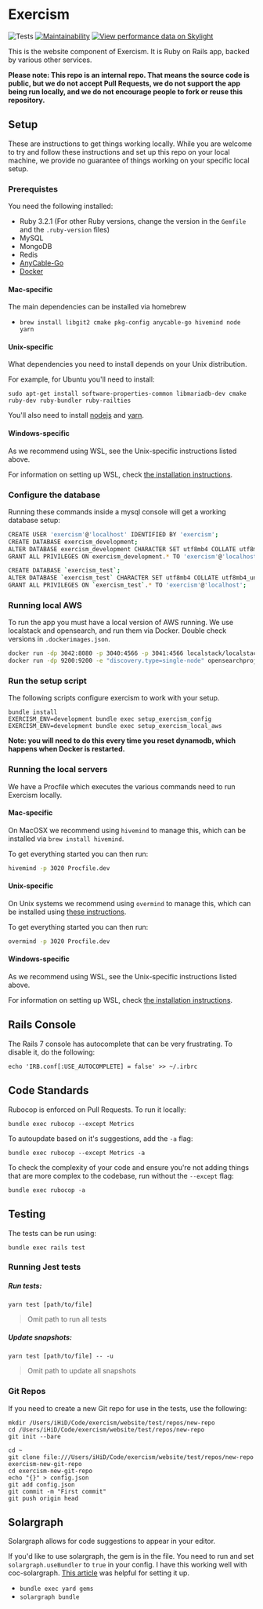 # Exercism

![Tests](https://github.com/exercism/website/workflows/Tests/badge.svg)
[![Maintainability](https://api.codeclimate.com/v1/badges/b47ec4d5081d8abb59fa/maintainability)](https://codeclimate.com/github/exercism/website/maintainability)
[![View performance data on Skylight](https://badges.skylight.io/typical/VNpB7GqXZDpQ.svg)](https://oss.skylight.io/app/applications/VNpB7GqXZDpQ)

This is the website component of Exercism.
It is Ruby on Rails app, backed by various other services.

**Please note: This repo is an internal repo. That means the source code is public, but we do not accept Pull Requests, we do not support the app being run locally, and we do not encourage people to fork or reuse this repository.**

## Setup

These are instructions to get things working locally.
While you are welcome to try and follow these instructions and set up this repo on your local machine, we provide no guarantee of things working on your specific local setup.

### Prerequistes

You need the following installed:

- Ruby 3.2.1 (For other Ruby versions, change the version in the `Gemfile` and the `.ruby-version` files)
- MySQL
- MongoDB
- Redis
- [AnyCable-Go](https://github.com/anycable/anycable-go#installation)
- [Docker](https://www.docker.com/)

#### Mac-specific

The main dependencies can be installed via homebrew

- `brew install libgit2 cmake pkg-config anycable-go hivemind node yarn`

#### Unix-specific

What dependencies you need to install depends on your Unix distribution.

For example, for Ubuntu you'll need to install:

`sudo apt-get install software-properties-common libmariadb-dev cmake ruby-dev ruby-bundler ruby-railties`

You'll also need to install [nodejs](https://nodejs.org/en/download/) and [yarn](https://yarnpkg.com/getting-started/install).

#### Windows-specific

As we recommend using WSL, see the Unix-specific instructions listed above.

For information on setting up WSL, check [the installation instructions](https://docs.microsoft.com/en-us/windows/wsl/install).

### Configure the database

Running these commands inside a mysql console will get a working database setup:

```bash
CREATE USER 'exercism'@'localhost' IDENTIFIED BY 'exercism';
CREATE DATABASE exercism_development;
ALTER DATABASE exercism_development CHARACTER SET utf8mb4 COLLATE utf8mb4_unicode_ci;
GRANT ALL PRIVILEGES ON exercism_development.* TO 'exercism'@'localhost';

CREATE DATABASE `exercism_test`;
ALTER DATABASE `exercism_test` CHARACTER SET utf8mb4 COLLATE utf8mb4_unicode_ci;
GRANT ALL PRIVILEGES ON `exercism_test`.* TO 'exercism'@'localhost';
```

### Running local AWS

To run the app you must have a local version of AWS running.
We use localstack and opensearch, and run them via Docker.
Double check versions in `.dockerimages.json`.

```bash
docker run -dp 3042:8080 -p 3040:4566 -p 3041:4566 localstack/localstack:2.2.0
docker run -dp 9200:9200 -e "discovery.type=single-node" opensearchproject/opensearch:2.9.0
```

### Run the setup script

The following scripts configure exercism to work with your setup.

```
bundle install
EXERCISM_ENV=development bundle exec setup_exercism_config
EXERCISM_ENV=development bundle exec setup_exercism_local_aws
```

**Note: you will need to do this every time you reset dynamodb, which happens when Docker is restarted.**

### Running the local servers

We have a Procfile which executes the various commands need to run Exercism locally.

#### Mac-specific

On MacOSX we recommend using `hivemind` to manage this, which can be installed via `brew install hivemind`.

To get everything started you can then run:

```bash
hivemind -p 3020 Procfile.dev
```

#### Unix-specific

On Unix systems we recommend using `overmind` to manage this, which can be installed using [these instructions](https://github.com/DarthSim/overmind#installation).

To get everything started you can then run:

```bash
overmind -p 3020 Procfile.dev
```

#### Windows-specific

As we recommend using WSL, see the Unix-specific instructions listed above.

For information on setting up WSL, check [the installation instructions](https://docs.microsoft.com/en-us/windows/wsl/install).

## Rails Console

The Rails 7 console has autocomplete that can be very frustrating.
To disable it, do the following:

```
echo 'IRB.conf[:USE_AUTOCOMPLETE] = false' >> ~/.irbrc
```

## Code Standards

Rubocop is enforced on Pull Requests. To run it locally:

```
bundle exec rubocop --except Metrics
```

To autoupdate based on it's suggestions, add the `-a` flag:

```
bundle exec rubocop --except Metrics -a
```

To check the complexity of your code and ensure you're not
adding things that are more complex to the codebase, run without the `--except` flag:

```
bundle exec rubocop -a
```

## Testing

The tests can be run using:

```
bundle exec rails test
```

### Running Jest tests

##### Run tests:

```
yarn test [path/to/file]
```

> Omit path to run all tests

##### Update snapshots:

```
yarn test [path/to/file] -- -u
```

> Omit path to update all snapshots

### Git Repos

If you need to create a new Git repo for use in the tests, use the following:

```
mkdir /Users/iHiD/Code/exercism/website/test/repos/new-repo
cd /Users/iHiD/Code/exercism/website/test/repos/new-repo
git init --bare

cd ~
git clone file:///Users/iHiD/Code/exercism/website/test/repos/new-repo exercism-new-git-repo
cd exercism-new-git-repo
echo "{}" > config.json
git add config.json
git commit -m "First commit"
git push origin head
```

## Solargraph

Solargraph allows for code suggestions to appear in your editor.

If you'd like to use solargraph, the gem is in the file.
You need to run and set `solargraph.useBundler` to `true` in your config. I have this working well with coc-solargraph. [This article](http://blog.jamesnewton.com/setting-up-coc-nvim-for-ruby-development) was helpful for setting it up.

- `bundle exec yard gems`
- `solargraph bundle`
